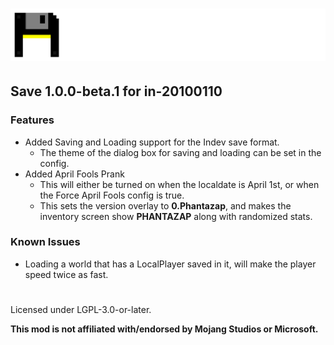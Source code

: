 # ![](./assets/logo.png)  

## Save 1.0.0-beta.1 for in-20100110  

### Features  
- Added Saving and Loading support for the Indev save format.  
  - The theme of the dialog box for saving and loading can be set in the config.  
- Added April Fools Prank  
  - This will either be turned on when the localdate is April 1st, or when the Force April Fools config is true.  
  - This sets the version overlay to **0.Phantazap**, and makes the inventory screen show **PHANTAZAP** along with randomized stats.  

### Known Issues  
- Loading a world that has a LocalPlayer saved in it, will make the player speed twice as fast.  

#
Licensed under LGPL-3.0-or-later.

**This mod is not affiliated with/endorsed by Mojang Studios or Microsoft.**  
